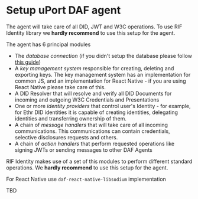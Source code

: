 # Setup uPort DAF agent

The agent will take care of all DID, JWT and W3C operations. To use RIF Identity library we **hardly recommend** to use this setup for the agent.

The agent has 6 principal modules
- The _database connection_ (if you didn't setup the database please follow [this guide](./setup_db))
- A _key management system_ responsible for creating, deleting and exporting keys. The key management system has an implementation for common JS, and an implementation for React Native - if you are using React Native please take care of this.
- A DID Resolver that will resolve and verify all DID Documents for incoming and outgoing W3C Credentials and Presentations
- One or more _identity providers_ that control user's Identity - for example, for Ethr DID identities it is capable of creating identities, delegating identities and transferring ownership of them.
- A chain of _message handlers_ that will take care of all incoming communications. This communications can contain credentials, selective disclosures requests and others.
- A chain of _action handlers_ that perform requested operations like signing JWTs or sending messages to other DAF Agents

RIF Identity makes use of a set of this modules to perform different standard operations. We **hardly recommend** to use this setup for the agent.

For React Native use `daf-react-native-libsodium` implementation

TBD
